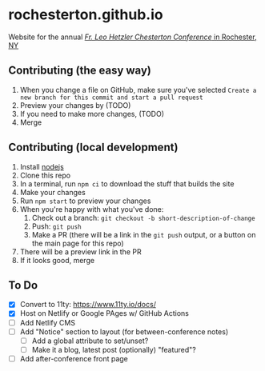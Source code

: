 # rochesterton.github.io

Website for the annual [_Fr. Leo Hetzler Chesterton Conference_ in Rochester, NY](https://www.rochesterton.com/)

## Contributing (the easy way)

1. When you change a file on GitHub, make sure you've selected `Create a new branch for this commit and start a pull request`
2. Preview your changes by (TODO)
3. If you need to make more changes, (TODO)
4. Merge

## Contributing (local development)

1. Install [nodejs](https://nodejs.org/)
2. Clone this repo
3. In a terminal, run `npm ci` to download the stuff that builds the site
4. Make your changes
5. Run `npm start` to preview your changes
6. When you're happy with what you've done:
    1. Check out a branch: `git checkout -b short-description-of-change`
    2. Push: `git push`
    3. Make a PR (there will be a link in the `git push` output, or a button on the main page for this repo)
7. There will be a preview link in the PR
8. If it looks good, merge

## To Do

- [x] Convert to 11ty: https://www.11ty.io/docs/
- [x] Host on Netlify or Google PAges w/ GitHub Actions
- [ ] Add Netlify CMS
- [ ] Add "Notice" section to layout (for between-conference notes)
    - [ ] Add a global attribute to set/unset?
    - [ ] Make it a blog, latest post (optionally) "featured"?
- [ ] Add after-conference front page
